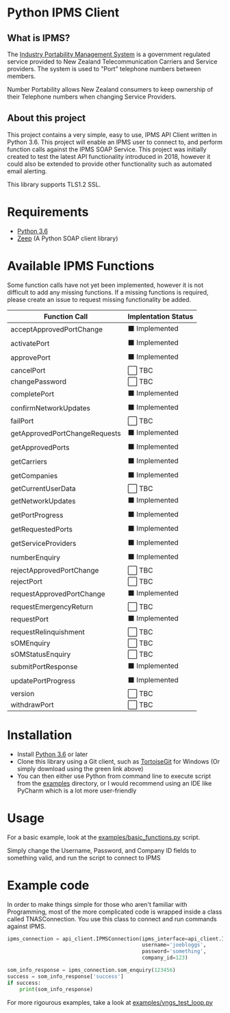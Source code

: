 # Python IPMS Client

## What is IPMS?

The [Industry Portability Management System](https://www.tcf.org.nz/industry/numbering/number-portability/access-to-ipms/) is a government regulated service provided to New Zealand Telecommunication Carriers and Service providers. The system is used to "Port" telephone numbers between members.

Number Portability allows New Zealand consumers to keep ownership of their Telephone numbers when changing Service Providers.

## About this project

This project contains a very simple, easy to use, IPMS API Client written in Python 3.6. This project will enable an IPMS user to connect to, and perform function calls against the IPMS SOAP Service. This project was initially created to test the latest API functionality introduced in 2018, however it could also be extended to provide other functionality such as automated email alerting.

This library supports TLS1.2 SSL.

# Requirements

  - [Python 3.6](https://www.python.org/downloads/release/python-360/)
  - [Zeep](http://docs.python-zeep.org/en/master/) (A Python SOAP client library)


# Available IPMS Functions

Some function calls have not yet been implemented, however it is not difficult to add any missing functions. If a missing functions is required, please create an issue to request missing functionality be added.

| Function Call  | Implentation Status |
| ------------- | ------------- |
| acceptApprovedPortChange | :black_large_square: Implemented |
| activatePort | :black_large_square: Implemented |
| approvePort | :black_large_square: Implemented |
| cancelPort | :white_large_square: TBC |
| changePassword | :white_large_square: TBC |
| completePort | :black_large_square: Implemented |
| confirmNetworkUpdates | :black_large_square: Implemented |
| failPort | :white_large_square: TBC |
| getApprovedPortChangeRequests | :black_large_square: Implemented |
| getApprovedPorts | :black_large_square: Implemented |
| getCarriers | :black_large_square: Implemented |
| getCompanies | :black_large_square: Implemented |
| getCurrentUserData | :white_large_square: TBC |
| getNetworkUpdates | :black_large_square: Implemented |
| getPortProgress | :black_large_square: Implemented |
| getRequestedPorts | :black_large_square: Implemented |
| getServiceProviders | :black_large_square: Implemented |
| numberEnquiry | :black_large_square: Implemented |
| rejectApprovedPortChange | :white_large_square: TBC |
| rejectPort | :white_large_square: TBC |
| requestApprovedPortChange | :black_large_square: Implemented |
| requestEmergencyReturn | :white_large_square: TBC |
| requestPort | :black_large_square: Implemented |
| requestRelinquishment | :white_large_square: TBC |
| sOMEnquiry | :white_large_square: TBC |
| sOMStatusEnquiry | :white_large_square: TBC |
| submitPortResponse | :black_large_square: Implemented |
| updatePortProgress | :black_large_square: Implemented |
| version | :white_large_square: TBC |
| withdrawPort | :white_large_square: TBC |


# Installation

  - Install [Python 3.6](https://www.python.org/downloads/release/python-360/) or later
  - Clone this library using a Git client, such as [TortoiseGit](https://tortoisegit.org/) for Windows (Or simply download using the green link above)
  - You can then either use Python from command line to execute script from the [examples](examples) directory, or I would recommend using an IDE like PyCharm which is a lot more user-friendly


# Usage

For a basic example, look at the [examples/basic_functions.py](examples/basic_functions.py) script.

Simply change the Username, Password, and Company ID fields to something valid, and run the script to connect to IPMS

# Example code

In order to make things simple for those who aren't familiar with Programming, most of the more complicated code is wrapped inside a class called TNASConnection. You use this class to connect and run commands against IPMS.

```py
ipms_connection = api_client.IPMSConnection(ipms_interface=api_client.IPMS_TRAIN,
                                            username='joebloggs',
                                            password='something',
                                            company_id=123)

som_info_response = ipms_connection.som_enquiry(123456)
success = som_info_response['success']
if success:
    print(som_info_response)
```

For more rigourous examples, take a look at [examples/vngs_test_loop.py](examples/vngs_test_loop.py)
